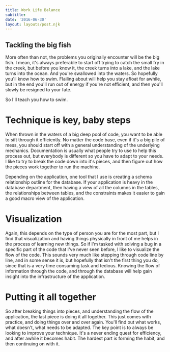 ```yaml
---
title: Work Life Balance
subtitle: 
date: '2016-06-30'
layout: layouts/post.njk
---
```


## Tackling the big fish

More often than not, the problems you originally encounter will be the big
fish. I mean, it's always preferable to start off trying to catch the small
fry in the creek, but before you know it, the creek turns into a lake, and the
lake turns into the ocean. And you're swallowed into the waters. So hopefully
you'll know how to swim. Flailing about will help you stay afloat for awhile,
but in the end you'll run out of energy if you're not efficient, and then
you'll slowly be resigned to your fate.

So I'll teach you how to swim.

# Technique is key, baby steps

When thrown in the waters of a big deep pool of code, you want to be able to
sift through it efficiently. No matter the code base, even if it's a big pile
of mess, you should start off with a general understanding of the underlying
mechanics. Documentation is usually what people try to use to help this
process out, but everybody is different so you have to adapt to your needs. I
like to try to break the code down into it's pieces, and then figure out how
the pieces work together to run the machine.

Depending on the application, one tool that I use is creating a schema
relationship outline for the database. If your application is heavy in the
database department, then having a view of all the columns in the tables, the
relationships between tables, and the constraints makes it easier to gain a
good macro view of the application.

# Visualization

Again, this depends on the type of person you are for the most part, but I
find that visualization and having things physically in front of me helps in
the process of learning new things. So if I'm tasked with solving a bug in a
specific part of the code that I've never seen before, I like to visualize the
flow of the code. This sounds very much like stepping through code line by
line, and in some sense it is, but hopefully that isn't the first thing you
do, since that is a very time consuming task and tedious. Knowing the flow of
information through the code, and through the database will help gain insight
into the infrastructure of the application.

# Putting it all together

So after breaking things into pieces, and understanding the flow of the
application, the last piece is doing it all together. This just comes with
practice, and doing things over and over again. You'll find out what works,
what doesn't, what needs to be adapted. The key point is to always be looking
to improve your technique. It's a never ending quest for efficiency, and after
awhile it becomes habit. The hardest part is forming the habit, and then
continuing on with it.